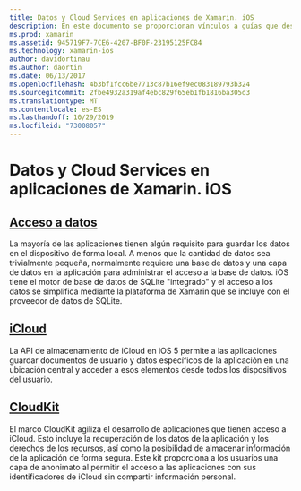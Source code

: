 ```yaml
---
title: Datos y Cloud Services en aplicaciones de Xamarin. iOS
description: En este documento se proporcionan vínculos a guías que describen cómo trabajar con datos locales, iCloud y CloudKit en una aplicación de Xamarin. iOS.
ms.prod: xamarin
ms.assetid: 945719F7-7CE6-4207-BF0F-23195125FC84
ms.technology: xamarin-ios
author: davidortinau
ms.author: daortin
ms.date: 06/13/2017
ms.openlocfilehash: 4b3bf1fcc6be7713c87b16ef9ec083189793b324
ms.sourcegitcommit: 2fbe4932a319af4ebc829f65eb1fb1816ba305d3
ms.translationtype: MT
ms.contentlocale: es-ES
ms.lasthandoff: 10/29/2019
ms.locfileid: "73008057"
---
```

# <a name="data-and-cloud-services-in-xamarinios-apps"></a>Datos y Cloud Services en aplicaciones de Xamarin. iOS

## <a name="data-accessiosdata-clouddataindexmd"></a>[Acceso a datos](~/ios/data-cloud/data/index.md)

La mayoría de las aplicaciones tienen algún requisito para guardar los datos en el dispositivo de forma local. A menos que la cantidad de datos sea trivialmente pequeña, normalmente requiere una base de datos y una capa de datos en la aplicación para administrar el acceso a la base de datos. iOS tiene el motor de base de datos de SQLite "integrado" y el acceso a los datos se simplifica mediante la plataforma de Xamarin que se incluye con el proveedor de datos de SQLite.

## <a name="icloudiosdata-cloudintroduction-to-icloudmd"></a>[iCloud](~/ios/data-cloud/introduction-to-icloud.md)

La API de almacenamiento de iCloud en iOS 5 permite a las aplicaciones guardar documentos de usuario y datos específicos de la aplicación en una ubicación central y acceder a esos elementos desde todos los dispositivos del usuario.

## <a name="cloudkitiosdata-cloudintro-to-cloudkitmd"></a>[CloudKit](~/ios/data-cloud/intro-to-cloudkit.md)

El marco CloudKit agiliza el desarrollo de aplicaciones que tienen acceso a iCloud. Esto incluye la recuperación de los datos de la aplicación y los derechos de los recursos, así como la posibilidad de almacenar información de la aplicación de forma segura. Este kit proporciona a los usuarios una capa de anonimato al permitir el acceso a las aplicaciones con sus identificadores de iCloud sin compartir información personal.
